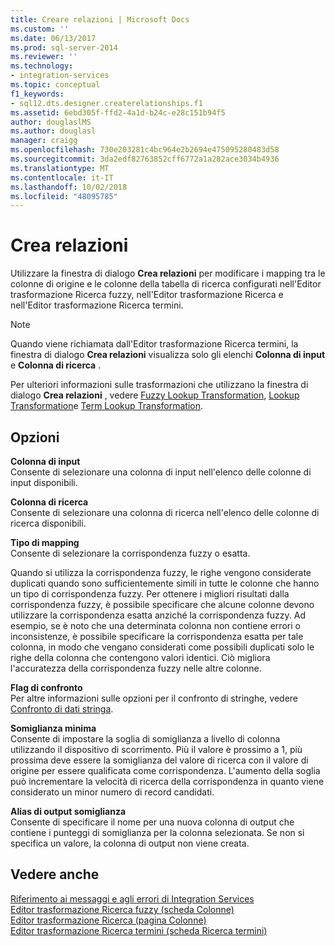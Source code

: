 ```yaml
---
title: Creare relazioni | Microsoft Docs
ms.custom: ''
ms.date: 06/13/2017
ms.prod: sql-server-2014
ms.reviewer: ''
ms.technology:
- integration-services
ms.topic: conceptual
f1_keywords:
- sql12.dts.designer.createrelationships.f1
ms.assetid: 6ebd305f-ffd2-4a1d-b24c-e28c151b94f5
author: douglaslMS
ms.author: douglasl
manager: craigg
ms.openlocfilehash: 730e203281c4bc964e2b2694e475095280483d58
ms.sourcegitcommit: 3da2edf82763852cff6772a1a282ace3034b4936
ms.translationtype: MT
ms.contentlocale: it-IT
ms.lasthandoff: 10/02/2018
ms.locfileid: "48095785"
---
```

# <a name="create-relationships"></a>Crea relazioni
  Utilizzare la finestra di dialogo **Crea relazioni** per modificare i mapping tra le colonne di origine e le colonne della tabella di ricerca configurati nell'Editor trasformazione Ricerca fuzzy, nell'Editor trasformazione Ricerca e nell'Editor trasformazione Ricerca termini.  
  
> [!NOTE]  
>  Quando viene richiamata dall'Editor trasformazione Ricerca termini, la finestra di dialogo **Crea relazioni** visualizza solo gli elenchi **Colonna di input** e **Colonna di ricerca** .  
  
 Per ulteriori informazioni sulle trasformazioni che utilizzano la finestra di dialogo **Crea relazioni** , vedere [Fuzzy Lookup Transformation](lookup-transformation.md), [Lookup Transformation](lookup-transformation.md)e [Term Lookup Transformation](term-lookup-transformation.md).  
  
## <a name="options"></a>Opzioni  
 **Colonna di input**  
 Consente di selezionare una colonna di input nell'elenco delle colonne di input disponibili.  
  
 **Colonna di ricerca**  
 Consente di selezionare una colonna di ricerca nell'elenco delle colonne di ricerca disponibili.  
  
 **Tipo di mapping**  
 Consente di selezionare la corrispondenza fuzzy o esatta.  
  
 Quando si utilizza la corrispondenza fuzzy, le righe vengono considerate duplicati quando sono sufficientemente simili in tutte le colonne che hanno un tipo di corrispondenza fuzzy. Per ottenere i migliori risultati dalla corrispondenza fuzzy, è possibile specificare che alcune colonne devono utilizzare la corrispondenza esatta anziché la corrispondenza fuzzy. Ad esempio, se è noto che una determinata colonna non contiene errori o inconsistenze, è possibile specificare la corrispondenza esatta per tale colonna, in modo che vengano considerati come possibili duplicati solo le righe della colonna che contengono valori identici. Ciò migliora l'accuratezza della corrispondenza fuzzy nelle altre colonne.  
  
 **Flag di confronto**  
 Per altre informazioni sulle opzioni per il confronto di stringhe, vedere [Confronto di dati stringa](../comparing-string-data.md).  
  
 **Somiglianza minima**  
 Consente di impostare la soglia di somiglianza a livello di colonna utilizzando il dispositivo di scorrimento. Più il valore è prossimo a 1, più prossima deve essere la somiglianza del valore di ricerca con il valore di origine per essere qualificata come corrispondenza. L'aumento della soglia può incrementare la velocità di ricerca della corrispondenza in quanto viene considerato un minor numero di record candidati.  
  
 **Alias di output somiglianza**  
 Consente di specificare il nome per una nuova colonna di output che contiene i punteggi di somiglianza per la colonna selezionata. Se non si specifica un valore, la colonna di output non viene creata.  
  
## <a name="see-also"></a>Vedere anche  
 [Riferimento ai messaggi e agli errori di Integration Services](../../integration-services-error-and-message-reference.md)   
 [Editor trasformazione Ricerca fuzzy &#40;scheda Colonne&#41;](../../fuzzy-lookup-transformation-editor-columns-tab.md)   
 [Editor trasformazione Ricerca &#40;pagina Colonne&#41;](../../lookup-transformation-editor-columns-page.md)   
 [Editor trasformazione Ricerca termini &#40;scheda Ricerca termini&#41;](../../term-lookup-transformation-editor-term-lookup-tab.md)  
  
  
